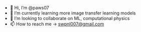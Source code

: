 - 👋 Hi, I’m @paws07
- 🌱 I’m currently learning more image transfer learning models
- 💞️ I’m looking to collaborate on ML, computational physics
- 📫 How to reach me -> swpnl007@gmail.com

<!---
paws07/paws07 is a ✨ special ✨ repository because its `README.md` (this file) appears on your GitHub profile.
You can click the Preview link to take a look at your changes.
--->
